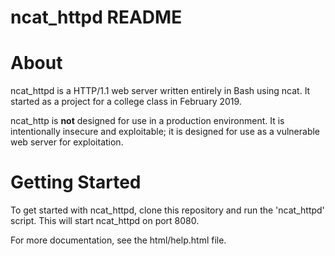 ncat_httpd README
=================

# About

ncat_httpd is a HTTP/1.1 web server written entirely in Bash using ncat. It started as a project for a college class in February 2019.

ncat_http is **not** designed for use in a production environment. It is intentionally insecure and exploitable; it is designed for use as a vulnerable web server for exploitation.

# Getting Started

To get started with ncat_httpd, clone this repository and run the 'ncat_httpd' script. This will start ncat_httpd on port 8080.

For more documentation, see the html/help.html file.


